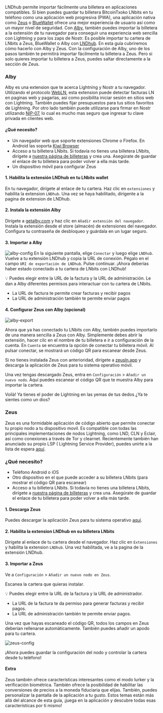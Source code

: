 LNDhub permite importar fácilmente una billetera en aplicaciones compatibles. Si bien puedes guardar tu billetera BitcoinTxoko LNbits en tu teléfono como una
aplicación web progresiva (PWA), una aplicación nativa como [Zeus](https://zeusln.app/) o [BlueWallet](https://bluewallet.io/) ofrece
una mejor experiencia de usuario así como un mayor nivel de seguridad. Con [Alby](https://getalby.com/),
también puedes importar la billetera a la extensión de tu navegador para conseguir una
experiencia web sencilla con Lightning y para los zaps de Nostr. Es posible importar tu
cartera de LNbits a Zeus, BlueWallet o Alby con [LNDhub](https://github.com/BlueWallet/LndHub/tree/master). En esta guía cubriremos cómo
hacerlo con Alby y Zeus. Con la configuración de Alby, uno de los pasos también te
permitirá importar fácilmente tu billetera a Zeus. Pero si solo quieres importar tu billetera
a Zeus, puedes saltar directamente a la sección de Zeus.

### Alby
Alby es una extension que te acerca Lightning y Nostr a tu navegador. Utilizando el
protocolo [WebLN](https://www.webln.dev/), esta extension puede detectar facturas LN en paginas web y pagarlas,
así como posibilita iniciar sesión en sitios web con Lightning. También puedes fijar
presupuestos para tus sitios favoritos de Lightning. Por otro lado también puede utilizarse
para firmar en Nostr utilizando [NIP-07](https://github.com/nostr-protocol/nips/blob/master/07.md), lo cual es mucho mas seguro que ingresar tu clave
privada en clientes web.

#### ¿Qué necesito?
- Un navegador web que soporte extensiones Chrome o Firefox. En Android las
soporta [Kiwi Browser](https://kiwibrowser.com/) 
- Acceso a tu billetera LNbits. Si todavía no tienes una billetera LNbits, dirígete a [nuestra página de billeteras](https://bitcointxoko.com) y crea una. Asegúrate de guardar el enlace de tu billetera para poder volver a ella más tarde.
- Un dispositivo móvil para configurar Zeus

#### 1. Habilita la extensión LNDhub en tu LNbits wallet
En tu navegador, dirígete al enlace de tu cartera. Haz clic en `extensiones` y habilita la
extension `LNDhub`. Una vez se haya habilitado, dirigente a la pagina de extension de
LNDhub.

#### 2. Instala la extensión Alby
Dirígete a [getalby.com](https://getalby.com/) y haz clic en `Añadir extensión del navegador`. Instala la extensión
desde el store (almacén) de extensiones del navegador. Configura tu contraseña de
desbloqueo y guárdala en un lugar seguro.

#### 3. Importar a Alby
![alby-config](https://raw.githubusercontent.com/bitcointxoko/guides/main/images/lndhub/alby-config.png)
En la siguiente pantalla, elige `Conectar` y luego elige `LNDhub`. Vuelve a tu extensión
LNDhub y copia la URL de conexión. Pégalo en el campo `URI de exportación de
LNDhub`. Pulse continuar. ¡Ahora deberías haber estado conectado a tu cartera de LNbits
con LNDhub!

💡 Puedes elegir entre la URL de la factura y la URL de administración. Le dan a Alby
diferentes permisos para interactuar con tu cartera de LNbits.

- La URL de factura te permite crear facturas y recibir pagos
- La URL de administración también te permite enviar pagos

#### 4. Configurar Zeus con Alby (opcional)
![alby-export](https://raw.githubusercontent.com/bitcointxoko/guides/main/images/lndhub/alby-export.png)

Ahora que ya has conectado tu LNbits con Alby, también puedes importarlo de una
manera sencilla a Zeus con Alby. Simplemente debes abrir la extensión, hacer cilc en el
nombre de tu billetera e ir a configuración de la cuenta. En `Cuenta` se encuentra la
opción de conectar tu billetera móvil. Al pulsar conectar, se mostrará un código QR para
escanear desde Zeus.

Si no tienes instalada Zeus con anterioridad, dirígete a [zeusln.app](https://zeusln.app/) y descarga la
aplicación de Zeus para tu sistema operativo móvil.

Una vez tengas descargado Zeus, entra en `Configuración` > `Añadir un nuevo nodo`. Aquí
puedes escanear el código QR que te muestra Alby para importar la cartera.

Voilà! Ya tienes el poder de Lightning en las yemas de tus dedos ¿Ya te sientes como un dios?

### Zeus
Zeus es una formidable aplicación de código abierto que permite conectar tu propio nodo
a tu dispositivo movil. Es compatible con todas las principales implementaciones de
nodos Lightning, como LND, CLN y Eclair, así como conexiones a través de Tor y
clearnet. Recientemente también han anunciado su propio LSP ( Lightning Service
Provider), puedes unirte a la lista de espera [aquí](https://olympusln.com/). 

### ¿Qué necesito?
- Teléfono Android o iOS
- Otro dispositivo en el que puede acceder a su billetera LNbits (para mostrar el código QR para escanear)
- Acceso a tu billetera LNbits. Si todavía no tienes una billetera LNbits, dirígete a [nuestra página de billeteras](https://bitcointxoko.com) y crea una. Asegúrate de guardar el enlace de tu billetera para poder volver a ella más tarde.
  
#### 1. Descarga Zeus
Puedes descargar la aplicación Zeus para tu sistema operativo [aquí](https://zeusln.app/).

#### 2. Habilita la extension LNDhub en su billetera LNbits
Dirigete al enlace de tu cartera desde el navegador. Haz clic en `Extensiones` y habilita la
extension `LNDhub`. Una vez habilitada, ve a la pagina de la extensión LNDhub.

#### 3. Importar a Zeus
Ve a `Configuración` > `Añadir un nuevo nodo en Zeus`.

Escanea la cartera que quieras instalar.

💡 Puedes elegir entre la URL de la factura y la URL de administrador.
- La URL de la factura te da permiso para generar facturas y recibir pagos.
- La URL de administración también te permite enviar pagos.

Una vez que hayas escaneado el código QR, todos los campos en Zeus deberían
rellenarse automáticamente. También puedes añadir un apodo para tu cartera.

![zeus-config](https://github.com/bitcointxoko/guides/blob/main/images/lndhub/zeus-config.png)

¡Ahora puedes guardar la configuración del nodo y controlar la cartera desde tu teléfono!

#### Extra
Zeus también ofrece características interesantes como el modo lurker y la verificación
biométrica. También ofrece la posibilidad de habilitar las conversiones de precios a la
moneda fiduciaria que elijas. También, puedes personalizar la pantalla de la aplicación a
tu gusto. Estos temas están más allá del alcance de esta guía, ¡juega en la aplicación y
descubre todas esas características por ti mismo!
